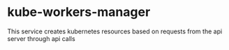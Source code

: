 # kube-workers-manager
This service creates kubernetes resources based on requests from the api server through api calls
